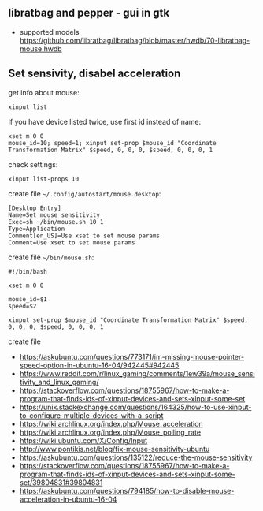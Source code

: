 ## libratbag and pepper - gui in gtk

- supported models https://github.com/libratbag/libratbag/blob/master/hwdb/70-libratbag-mouse.hwdb

## Set sensivity, disabel acceleration

get info about mouse:

`xinput list`

If you have device listed twice, use first id instead of name:

```
xset m 0 0
mouse_id=10; speed=1; xinput set-prop $mouse_id "Coordinate Transformation Matrix" $speed, 0, 0, 0, $speed, 0, 0, 0, 1
```

check settings:

`xinput list-props 10`

create file `~/.config/autostart/mouse.desktop`:

```
[Desktop Entry]
Name=Set mouse sensitivity
Exec=sh ~/bin/mouse.sh 10 1
Type=Application
Comment[en_US]=Use xset to set mouse params
Comment=Use xset to set mouse params
```

create file `~/bin/mouse.sh`:

```
#!/bin/bash

xset m 0 0

mouse_id=$1
speed=$2

xinput set-prop $mouse_id "Coordinate Transformation Matrix" $speed, 0, 0, 0, $speed, 0, 0, 0, 1
```

create file 

- https://askubuntu.com/questions/773171/im-missing-mouse-pointer-speed-option-in-ubuntu-16-04/942445#942445
- https://www.reddit.com/r/linux_gaming/comments/1ew39a/mouse_sensitivity_and_linux_gaming/
- https://stackoverflow.com/questions/18755967/how-to-make-a-program-that-finds-ids-of-xinput-devices-and-sets-xinput-some-set
- https://unix.stackexchange.com/questions/164325/how-to-use-xinput-to-configure-multiple-devices-with-a-script
- https://wiki.archlinux.org/index.php/Mouse_acceleration
- https://wiki.archlinux.org/index.php/Mouse_polling_rate
- https://wiki.ubuntu.com/X/Config/Input
- http://www.pontikis.net/blog/fix-mouse-sensitivity-ubuntu
- https://askubuntu.com/questions/135122/reduce-the-mouse-sensitivity
- https://stackoverflow.com/questions/18755967/how-to-make-a-program-that-finds-ids-of-xinput-devices-and-sets-xinput-some-set/39804831#39804831
- https://askubuntu.com/questions/794185/how-to-disable-mouse-acceleration-in-ubuntu-16-04
